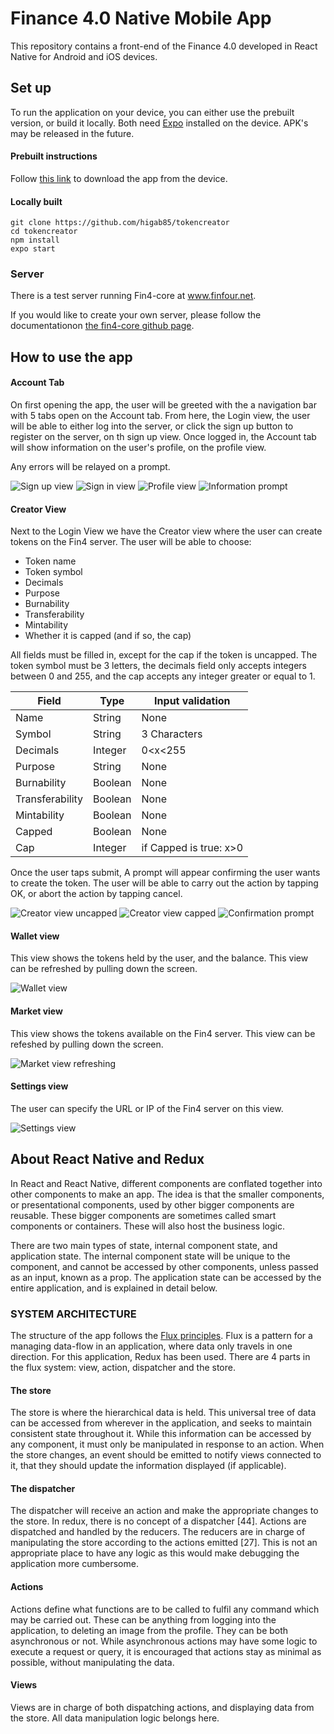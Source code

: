 # Finance 4.0 Native Mobile App

This repository contains a front-end of the Finance 4.0 developed in React Native for Android and iOS devices.

## Set up
To run the application on your device, you can either use the prebuilt version, or build it locally. Both need [Expo](https://expo.io/) installed on the device. APK's may be released in the future.

#### Prebuilt instructions
Follow [this link](https://expo.io/@gabh/TokenCreator) to download the app from the device.

#### Locally built
```
git clone https://github.com/higab85/tokencreator
cd tokencreator
npm install
expo start
```

### Server
There is a test server running Fin4-core at www.finfour.net.

If you would like to create your own server, please follow the documentationon [the fin4-core github page](https://github.com/FuturICT2/fin4-core).

## How to use the app

#### Account Tab
On first opening the app, the user will be greeted with the a navigation bar with 5 tabs open on the Account tab. From here, the Login view, the user will be able to either log into the server, or click the sign up button to register on the server, on th sign up view. Once logged in, the Account tab will show information on the user's profile, on the profile view. 

Any errors will be relayed on a prompt.

![Sign up view](./screenshots/img4.png) ![Sign in view](./screenshots/img5.png) ![Profile view](./screenshots/img6.png) ![Information prompt](./screenshots/img3.png)

#### Creator View
Next to the Login View we have the Creator view where the user can create tokens on the Fin4 server. The user will be able to choose:
- Token name
- Token symbol
- Decimals
- Purpose
- Burnability
- Transferability
- Mintability
- Whether it is capped (and if so, the cap)

All fields must be filled in, except for the cap if the token is uncapped. The token symbol must be 3 letters, the decimals field only accepts integers between 0 and 255, and the cap accepts any integer greater or equal to 1.

| Field           | Type    | Input validation        |
|-----------------|---------|-------------------------|
| Name            | String  | None                    |
| Symbol          | String  | 3 Characters            |
| Decimals        | Integer | 0<x<255                 |
| Purpose         | String  | None                    |
| Burnability     | Boolean | None                    |
| Transferability | Boolean | None                    |
| Mintability     | Boolean | None                    |
| Capped          | Boolean | None                    |
| Cap             | Integer | if Capped is true: x>0  |

Once the user taps submit, A prompt will appear confirming the user wants to create the token. The user will be able to carry out the action by tapping OK, or abort the action by tapping cancel.

![Creator view uncapped](./screenshots/img7.png) ![Creator view capped](./screenshots/img8.png) ![Confirmation prompt](./screenshots/img2.png)

#### Wallet view
This view shows the tokens held by the user, and the balance. This view can be refreshed by pulling down the screen.

![Wallet view](./screenshots/img2.png)

#### Market view
This view shows the tokens available on the Fin4 server. This view can be refeshed by pulling down the screen.

![Market view refreshing](./screenshots/img9.png)

#### Settings view
The user can specify the URL or IP of the Fin4 server on this view.

![Settings view](./screenshots/img10.png)

## About React Native and Redux

In React and React Native, different components are conflated together into other components to make an app. The idea is that the smaller components, or presentational components, used by other bigger components are reusable. These bigger components are sometimes called smart components or containers. These will also host the business logic.

There are two main types of state, internal component state, and application state. The internal component state will be unique to the component, and cannot be accessed by other components, unless passed as an input, known as a prop. The application state can be accessed by the entire application, and is explained in detail below.

### SYSTEM ARCHITECTURE

The structure of the app follows the [Flux principles](https://github.com/facebook/flux/tree/master/examples/flux-concepts). Flux is a pattern for a managing data-flow in an application, where data only travels in one direction. For this application, Redux has been used. There are 4 parts in the flux system: view, action, dispatcher and the store.

#### The store
The store is where the hierarchical data is held. This universal tree of data can be accessed from wherever in the application, and seeks to maintain consistent state throughout it. While this information can be accessed by any component, it must only be manipulated in response to an action. When the store changes, an event should be emitted to notify views connected to it, that they should update the information displayed (if applicable).

####  The dispatcher
The dispatcher will receive an action and make the appropriate changes to the store. In redux, there is no concept of a dispatcher [44]. Actions are dispatched and handled by the reducers. The reducers are in charge of manipulating the store according to the actions emitted [27]. This is not an appropriate place to have any logic as this would make debugging the application more cumbersome.

#### Actions
Actions define what functions are to be called to fulfil any command which may be carried out. These can be anything from logging into the application, to deleting an image from the profile. They can be both asynchronous or not. While asynchronous actions may have some logic to execute a request or query, it is encouraged that actions stay as minimal as possible, without manipulating the data.

#### Views
Views are in charge of both dispatching actions, and displaying data from the store. All data manipulation logic belongs here.
